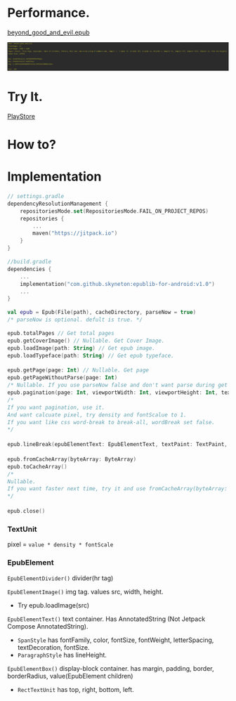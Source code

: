# Performance.
[beyond_good_and_evil.epub](https://github.com/skyneton/epublib-for-android/blob/main/assets/beyond_good_and_evil.epub)

![performance](https://raw.githubusercontent.com/skyneton/epublib-for-android/main/assets/performance.png)

# Try It.
[PlayStore](https://play.google.com/store/apps/details?id=net.mpoisv.textreader)
# How to?
# Implementation
```kotlin
// settings.gradle
dependencyResolutionManagement {
    repositoriesMode.set(RepositoriesMode.FAIL_ON_PROJECT_REPOS)
    repositories {
        ...
        maven("https://jitpack.io")
    }
}
```
```kotlin
//build.gradle
dependencies {
    ...
    implementation("com.github.skyneton:epublib-for-android:v1.0")
    ...
}
```

```kotlin
val epub = Epub(File(path), cacheDirectory, parseNow = true)
/* parseNow is optional. defult is true. */
```

```kotlin
epub.totalPages // Get total pages
epub.getCoverImage() // Nullable. Get Cover Image.
epub.loadImage(path: String) // Get epub image.
epub.loadTypeface(path: String) // Get epub typeface.

epub.getPage(page: Int) // Nullable. Get page
epub.getPageWithoutParse(page: Int)
/* Nullable. If you use parseNow false and don't want parse during get page, use this. */
epub.pagination(page: Int, viewportWidth: Int, viewportHeight: Int, textPaint: TextPaint, density: Float, fontScale: Float, defaultLineHeight: Float = -1F, wordBreak: Boolean = true, onPage: (EpubPagination) -> Unit)
/*
If you want pagination, use it.
And want calcuate pixel, try density and fontScalue to 1.
If you want like css word-break to break-all, wordBreak set false.
*/

epub.lineBreak(epubElementText: EpubElementText, textPaint: TextPaint, viewportWidth: Int, density: Float, fontScale: Float, defaultLineHeight: Float = -1F, wordBreak: Boolean = true)

epub.fromCacheArray(byteArray: ByteArray)
epub.toCacheArray()
/*
Nullable.
If you want faster next time, try it and use fromCacheArray(byteArray: ByteArray)
*/

epub.close()
```

### TextUnit
pixel = `value * density * fontScale`

### EpubElement
`EpubElementDivider()` divider(hr tag)

`EpubElementImage()` img tag. values src, width, height.
- Try epub.loadImage(src)

`EpubElementText()` text container.
Has AnnotatedString (Not Jetpack Compose AnnotatedString).
- `SpanStyle` has fontFamily, color, fontSize, fontWeight, letterSpacing, textDecoration, fontSize.
- `ParagraphStyle` has lineHeight.

`EpubElementBox()` display-block container. has margin, padding, border, borderRadius, value(EpubElement children)
- `RectTextUnit` has top, right, bottom, left.

